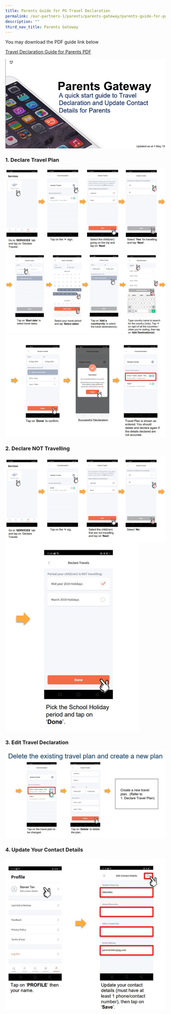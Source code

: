 ```yaml
---
title: Parents Guide for PG Travel Declaration
permalink: /our-partners-1/parents/parents-gateway/parents-guide-for-pg-travel-declaration/
description: ""
third_nav_title: Parents Gateway
---
```


You may download the PDF guide link below

[Travel Declaration Guide for Parents PDF](/files/Parents%20Guide%20for%20PG%20Travel%20Declaration%20Update%20Particulars%20-%208%20May%2019.pdf)

![](/images/PG%20Travel%20Declaration%201.jpg)

### 1. Declare Travel Plan

![](/images/PG%20Travel%20Declaration%202.jpg)
![](/images/PG%20Travel%20Declaration%203.jpg)
![](/images/PG%20Travel%20Declaration%204.jpg)

### 2. Declare NOT Travelling

![](/images/PG%20Travel%20Declaration%205.jpg)
![](/images/PG%20Travel%20Declaration%206.jpg)

### 3. Edit Travel Declaration

![](/images/PG%20Travel%20Declaration%207.jpg)

### 4. Update Your Contact Details

![](/images/PG%20Travel%20Declaration%208.jpg)